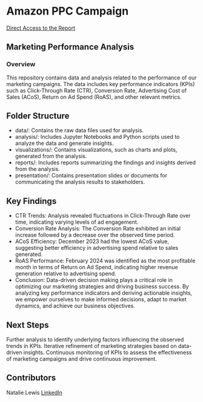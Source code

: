 # Amazon PPC Campaign 
[Direct Access to the Report](https://public.tableau.com/app/profile/natalie.lewis/viz/AmazonPPCDashboard/Report)
## Marketing Performance Analysis
### Overview
This repository contains data and analysis related to the performance of our marketing campaigns. The data includes key performance indicators (KPIs) such as Click-Through Rate (CTR), Conversion Rate, Advertising Cost of Sales (ACoS), Return on Ad Spend (RoAS), and other relevant metrics.

## Folder Structure
- data/: Contains the raw data files used for analysis.
- analysis/: Includes Jupyter Notebooks and Python scripts used to analyze the data and generate insights.
- visualizations/: Contains visualizations, such as charts and plots, generated from the analysis.
- reports/: Includes reports summarizing the findings and insights derived from the analysis.
- presentation/: Contains presentation slides or documents for communicating the analysis results to stakeholders.

## Key Findings
- CTR Trends: Analysis revealed fluctuations in Click-Through Rate over time, indicating varying levels of ad engagement.
- Conversion Rate Analysis: The Conversion Rate exhibited an initial increase followed by a decrease over the observed time period.
- ACoS Efficiency: December 2023 had the lowest ACoS value, suggesting better efficiency in advertising spend relative to sales generated.
- RoAS Performance: February 2024 was identified as the most profitable month in terms of Return on Ad Spend, indicating higher revenue generation relative to advertising spend.
- Conclusion: Data-driven decision making plays a critical role in optimizing our marketing strategies and driving business success. By analyzing key performance indicators and deriving actionable insights, we empower ourselves to make informed decisions, adapt to market dynamics, and achieve our business objectives.

## Next Steps
Further analysis to identify underlying factors influencing the observed trends in KPIs.
Iterative refinement of marketing strategies based on data-driven insights.
Continuous monitoring of KPIs to assess the effectiveness of marketing campaigns and drive continuous improvement.

## Contributors
Natalie Lewis 
[LinkedIn](https://www.linkedin.com/in/analyst-natalie/)
